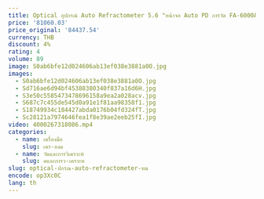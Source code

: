 ```yaml
---
title: Optical อุปกรณ์ Auto Refractometer 5.6 "หน้าจอ Auto PD การวัด FA-6000A One-hand Control Optometry ดิจิตอลสําหรับ Eye Test
price: '81060.03'
price_original: '84437.54'
currency: THB
discount: 4%
rating: 4
volume: 89
image: S0ab6bfe12d024606ab13ef038e3881a0O.jpg
images:
  - S0ab6bfe12d024606ab13ef038e3881a0O.jpg
  - Sd716ae6d94bf45388380340f837a16d6H.jpg
  - S3e50c5585473478696158a9ea2a028acv.jpg
  - S687c7c455de545d0a91e1f81aa98358f1.jpg
  - S18749934c184427abda0176b04fd324fT.jpg
  - Sc28121a7974646fea1f8e39ae2eeb25fI.jpg
video: 4000267318086.mp4
categories:
  - name: เครื่องมือ
    slug: เคร-องม
  - name: วัดและการวิเคราะห์
    slug: ดและการว-เคราะห
slug: optical-ปกรณ-auto-refractometer-หน
encode: op3Xc0C
lang: th
---
```

  
